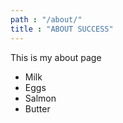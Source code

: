 ```yaml
---
path : "/about/"
title : "ABOUT SUCCESS"
---
```


This is my about page
* Milk
* Eggs
* Salmon
* Butter